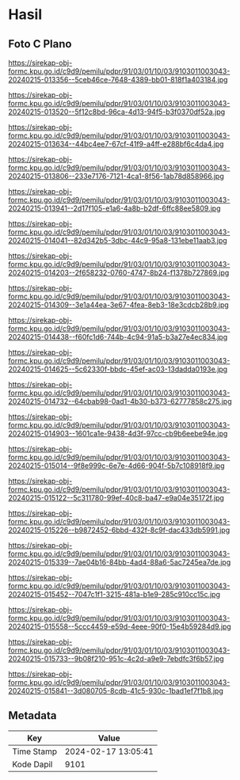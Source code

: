 # Hasil

## Foto C Plano

https://sirekap-obj-formc.kpu.go.id/c9d9/pemilu/pdpr/91/03/01/10/03/9103011003043-20240215-013356--5ceb46ce-7648-4389-bb01-818f1a403184.jpg

https://sirekap-obj-formc.kpu.go.id/c9d9/pemilu/pdpr/91/03/01/10/03/9103011003043-20240215-013520--5f12c8bd-96ca-4d13-94f5-b3f0370df52a.jpg

https://sirekap-obj-formc.kpu.go.id/c9d9/pemilu/pdpr/91/03/01/10/03/9103011003043-20240215-013634--44bc4ee7-67cf-41f9-a4ff-e288bf6c4da4.jpg

https://sirekap-obj-formc.kpu.go.id/c9d9/pemilu/pdpr/91/03/01/10/03/9103011003043-20240215-013806--233e7176-7121-4ca1-8f56-1ab78d858966.jpg

https://sirekap-obj-formc.kpu.go.id/c9d9/pemilu/pdpr/91/03/01/10/03/9103011003043-20240215-013941--2d17f105-e1a6-4a8b-b2df-6ffc88ee5809.jpg

https://sirekap-obj-formc.kpu.go.id/c9d9/pemilu/pdpr/91/03/01/10/03/9103011003043-20240215-014041--82d342b5-3dbc-44c9-95a8-131ebe11aab3.jpg

https://sirekap-obj-formc.kpu.go.id/c9d9/pemilu/pdpr/91/03/01/10/03/9103011003043-20240215-014203--2f658232-0760-4747-8b24-f1378b727869.jpg

https://sirekap-obj-formc.kpu.go.id/c9d9/pemilu/pdpr/91/03/01/10/03/9103011003043-20240215-014309--3e1a44ea-3e67-4fea-8eb3-18e3cdcb28b9.jpg

https://sirekap-obj-formc.kpu.go.id/c9d9/pemilu/pdpr/91/03/01/10/03/9103011003043-20240215-014438--f60fc1d6-744b-4c94-91a5-b3a27e4ec834.jpg

https://sirekap-obj-formc.kpu.go.id/c9d9/pemilu/pdpr/91/03/01/10/03/9103011003043-20240215-014625--5c62330f-bbdc-45ef-ac03-13dadda0193e.jpg

https://sirekap-obj-formc.kpu.go.id/c9d9/pemilu/pdpr/91/03/01/10/03/9103011003043-20240215-014732--64cbab98-0ad1-4b30-b373-62777858c275.jpg

https://sirekap-obj-formc.kpu.go.id/c9d9/pemilu/pdpr/91/03/01/10/03/9103011003043-20240215-014903--1601ca1e-9438-4d3f-97cc-cb9b6eebe94e.jpg

https://sirekap-obj-formc.kpu.go.id/c9d9/pemilu/pdpr/91/03/01/10/03/9103011003043-20240215-015014--9f8e999c-6e7e-4d66-904f-5b7c108918f9.jpg

https://sirekap-obj-formc.kpu.go.id/c9d9/pemilu/pdpr/91/03/01/10/03/9103011003043-20240215-015122--5c311780-99ef-40c8-ba47-e9a04e35172f.jpg

https://sirekap-obj-formc.kpu.go.id/c9d9/pemilu/pdpr/91/03/01/10/03/9103011003043-20240215-015226--b9872452-6bbd-432f-8c9f-dac433db5991.jpg

https://sirekap-obj-formc.kpu.go.id/c9d9/pemilu/pdpr/91/03/01/10/03/9103011003043-20240215-015339--7ae04b16-84bb-4ad4-88a6-5ac7245ea7de.jpg

https://sirekap-obj-formc.kpu.go.id/c9d9/pemilu/pdpr/91/03/01/10/03/9103011003043-20240215-015452--7047c1f1-3215-481a-b1e9-285c910cc15c.jpg

https://sirekap-obj-formc.kpu.go.id/c9d9/pemilu/pdpr/91/03/01/10/03/9103011003043-20240215-015558--5ccc4459-e59d-4eee-90f0-15e4b59284d9.jpg

https://sirekap-obj-formc.kpu.go.id/c9d9/pemilu/pdpr/91/03/01/10/03/9103011003043-20240215-015733--9b08f210-951c-4c2d-a9e9-7ebdfc3f6b57.jpg

https://sirekap-obj-formc.kpu.go.id/c9d9/pemilu/pdpr/91/03/01/10/03/9103011003043-20240215-015841--3d080705-8cdb-41c5-930c-1bad1ef7f1b8.jpg


## Metadata

| Key        | Value               |
| ---------- | ------------------- |
| Time Stamp | 2024-02-17 13:05:41 |
| Kode Dapil | 9101                |



